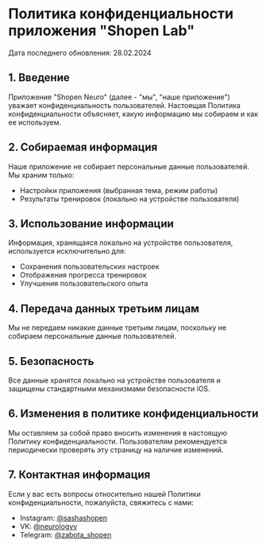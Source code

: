 # Политика конфиденциальности приложения "Shopen Lab"

Дата последнего обновления: 28.02.2024

## 1. Введение

Приложение "Shopen Neuro" (далее - "мы", "наше приложение") уважает конфиденциальность пользователей. Настоящая Политика конфиденциальности объясняет, какую информацию мы собираем и как ее используем.

## 2. Собираемая информация

Наше приложение не собирает персональные данные пользователей. Мы храним только:
- Настройки приложения (выбранная тема, режим работы)
- Результаты тренировок (локально на устройстве пользователя)

## 3. Использование информации

Информация, хранящаяся локально на устройстве пользователя, используется исключительно для:
- Сохранения пользовательских настроек
- Отображения прогресса тренировок
- Улучшения пользовательского опыта

## 4. Передача данных третьим лицам

Мы не передаем никакие данные третьим лицам, поскольку не собираем персональные данные пользователей.

## 5. Безопасность

Все данные хранятся локально на устройстве пользователя и защищены стандартными механизмами безопасности iOS.

## 6. Изменения в политике конфиденциальности

Мы оставляем за собой право вносить изменения в настоящую Политику конфиденциальности. Пользователям рекомендуется периодически проверять эту страницу на наличие изменений.

## 7. Контактная информация

Если у вас есть вопросы относительно нашей Политики конфиденциальности, пожалуйста, свяжитесь с нами:
- Instagram: [@sashashopen](https://www.instagram.com/sashashopen)
- VK: [@neurologyy](https://vk.com/neurologyy)
- Telegram: [@zabota_shopen](https://t.me/ZABOTA_SHOPEN)
